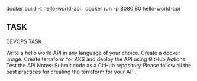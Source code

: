 docker build -t hello-world-api .
docker run -p 8080:80 hello-world-api


TASK
----

DEVOPS TASK

Write a hello world API in any language of your choice.
Create a docker image.
Create terraform for AKS and deploy the API using GitHub Actions
Test the API
Notes: Submit code as a GitHub repository
Please follow all the best practices for creating the terraform for your API.